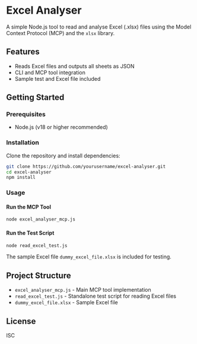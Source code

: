 # Excel Analyser

A simple Node.js tool to read and analyse Excel (.xlsx) files using the Model Context Protocol (MCP) and the `xlsx` library.

## Features
- Reads Excel files and outputs all sheets as JSON
- CLI and MCP tool integration
- Sample test and Excel file included

## Getting Started

### Prerequisites
- Node.js (v18 or higher recommended)

### Installation
Clone the repository and install dependencies:
```bash
git clone https://github.com/yourusername/excel-analyser.git
cd excel-analyser
npm install
```

### Usage
#### Run the MCP Tool
```bash
node excel_analyser_mcp.js
```

#### Run the Test Script
```bash
node read_excel_test.js
```

The sample Excel file `dummy_excel_file.xlsx` is included for testing.

## Project Structure
- `excel_analyser_mcp.js` - Main MCP tool implementation
- `read_excel_test.js` - Standalone test script for reading Excel files
- `dummy_excel_file.xlsx` - Sample Excel file

## License
ISC 